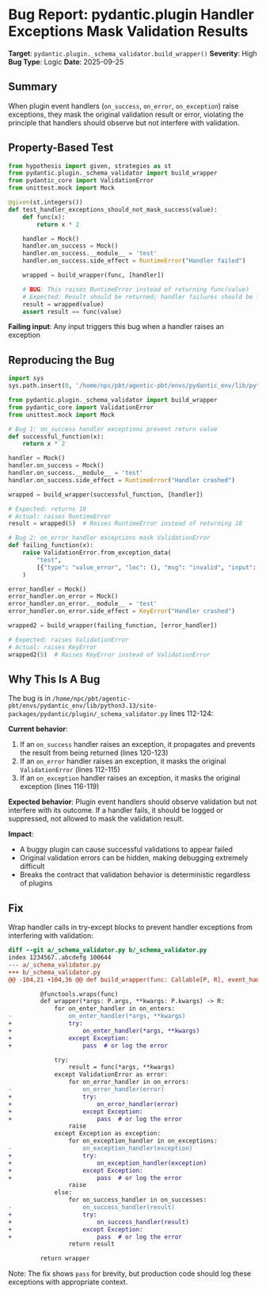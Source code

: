 # Bug Report: pydantic.plugin Handler Exceptions Mask Validation Results

**Target**: `pydantic.plugin._schema_validator.build_wrapper()`
**Severity**: High
**Bug Type**: Logic
**Date**: 2025-09-25

## Summary

When plugin event handlers (`on_success`, `on_error`, `on_exception`) raise exceptions, they mask the original validation result or error, violating the principle that handlers should observe but not interfere with validation.

## Property-Based Test

```python
from hypothesis import given, strategies as st
from pydantic.plugin._schema_validator import build_wrapper
from pydantic_core import ValidationError
from unittest.mock import Mock

@given(st.integers())
def test_handler_exceptions_should_not_mask_success(value):
    def func(x):
        return x * 2

    handler = Mock()
    handler.on_success = Mock()
    handler.on_success.__module__ = 'test'
    handler.on_success.side_effect = RuntimeError("Handler failed")

    wrapped = build_wrapper(func, [handler])

    # BUG: This raises RuntimeError instead of returning func(value)
    # Expected: Result should be returned; handler failures should be logged/ignored
    result = wrapped(value)
    assert result == func(value)
```

**Failing input**: Any input triggers this bug when a handler raises an exception

## Reproducing the Bug

```python
import sys
sys.path.insert(0, '/home/npc/pbt/agentic-pbt/envs/pydantic_env/lib/python3.13/site-packages')

from pydantic.plugin._schema_validator import build_wrapper
from pydantic_core import ValidationError
from unittest.mock import Mock

# Bug 1: on_success handler exceptions prevent return value
def successful_function(x):
    return x * 2

handler = Mock()
handler.on_success = Mock()
handler.on_success.__module__ = 'test'
handler.on_success.side_effect = RuntimeError("Handler crashed")

wrapped = build_wrapper(successful_function, [handler])

# Expected: returns 10
# Actual: raises RuntimeError
result = wrapped(5)  # Raises RuntimeError instead of returning 10

# Bug 2: on_error handler exceptions mask ValidationError
def failing_function(x):
    raise ValidationError.from_exception_data(
        "test",
        [{"type": "value_error", "loc": (), "msg": "invalid", "input": x}]
    )

error_handler = Mock()
error_handler.on_error = Mock()
error_handler.on_error.__module__ = 'test'
error_handler.on_error.side_effect = KeyError("Handler crashed")

wrapped2 = build_wrapper(failing_function, [error_handler])

# Expected: raises ValidationError
# Actual: raises KeyError
wrapped2(5)  # Raises KeyError instead of ValidationError
```

## Why This Is A Bug

The bug is in `/home/npc/pbt/agentic-pbt/envs/pydantic_env/lib/python3.13/site-packages/pydantic/plugin/_schema_validator.py` lines 112-124:

**Current behavior**:
1. If an `on_success` handler raises an exception, it propagates and prevents the result from being returned (lines 120-123)
2. If an `on_error` handler raises an exception, it masks the original `ValidationError` (lines 112-115)
3. If an `on_exception` handler raises an exception, it masks the original exception (lines 116-119)

**Expected behavior**:
Plugin event handlers should observe validation but not interfere with its outcome. If a handler fails, it should be logged or suppressed, not allowed to mask the validation result.

**Impact**:
- A buggy plugin can cause successful validations to appear failed
- Original validation errors can be hidden, making debugging extremely difficult
- Breaks the contract that validation behavior is deterministic regardless of plugins

## Fix

Wrap handler calls in try-except blocks to prevent handler exceptions from interfering with validation:

```diff
diff --git a/_schema_validator.py b/_schema_validator.py
index 1234567..abcdefg 100644
--- a/_schema_validator.py
+++ b/_schema_validator.py
@@ -104,21 +104,36 @@ def build_wrapper(func: Callable[P, R], event_handlers: list[BaseValidateHandle

         @functools.wraps(func)
         def wrapper(*args: P.args, **kwargs: P.kwargs) -> R:
             for on_enter_handler in on_enters:
-                on_enter_handler(*args, **kwargs)
+                try:
+                    on_enter_handler(*args, **kwargs)
+                except Exception:
+                    pass  # or log the error

             try:
                 result = func(*args, **kwargs)
             except ValidationError as error:
                 for on_error_handler in on_errors:
-                    on_error_handler(error)
+                    try:
+                        on_error_handler(error)
+                    except Exception:
+                        pass  # or log the error
                 raise
             except Exception as exception:
                 for on_exception_handler in on_exceptions:
-                    on_exception_handler(exception)
+                    try:
+                        on_exception_handler(exception)
+                    except Exception:
+                        pass  # or log the error
                 raise
             else:
                 for on_success_handler in on_successes:
-                    on_success_handler(result)
+                    try:
+                        on_success_handler(result)
+                    except Exception:
+                        pass  # or log the error
                 return result

         return wrapper
```

Note: The fix shows `pass` for brevity, but production code should log these exceptions with appropriate context.